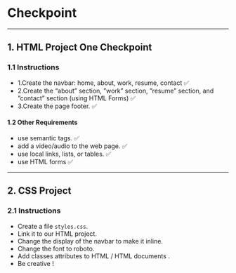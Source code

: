 # Checkpoint

---

## 1. HTML Project One Checkpoint

### 1.1 Instructions

- 1.Create the navbar: home, about, work, resume, contact ✅
- 2.Create the “about” section, ”work” section, ”resume” section, and ”contact” section (using HTML Forms) ✅
- 3.Create the page footer. ✅

#### 1.2 Other Requirements

- use semantic tags. ✅
- add a video/audio to the web page. ✅
- use local links, lists, or tables. ✅
- use HTML forms ✅

---

## 2. CSS Project

### 2.1 Instructions

- Create a file `styles.css`.
- Link it to our HTML project.
- Change the display of the navbar to make it inline.
- Change the font to roboto.
- Add classes attributes to HTML / HTML documents .
- Be creative !
